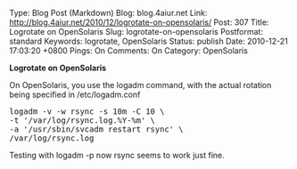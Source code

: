 Type: Blog Post (Markdown)
Blog: blog.4aiur.net
Link: http://blog.4aiur.net/2010/12/logrotate-on-opensolaris/
Post: 307
Title: Logrotate on OpenSolaris
Slug: logrotate-on-opensolaris
Postformat: standard
Keywords: logrotate, OpenSolaris
Status: publish
Date: 2010-12-21 17:03:20 +0800
Pings: On
Comments: On
Category: OpenSolaris

**Logrotate on OpenSolaris**

On OpenSolaris, you use the logadm command, with the actual rotation being specified in /etc/logadm.conf

<pre lang="bash">logadm -v -w rsync -s 10m -C 10 \
-t '/var/log/rsync.log.%Y-%m' \
-a '/usr/sbin/svcadm restart rsync' \
/var/log/rsync.log
</pre>
Testing with logadm -p now rsync seems to work just fine.
